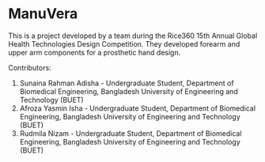 # ManuVera
This is a project developed by a team during the Rice360 15th Annual Global Health Technologies Design Competition. They developed forearm and upper arm components for a prosthetic hand design.

Contributors:
1. Sunaina Rahman Adisha -
Undergraduate Student, Department of Biomedical Engineering,
Bangladesh University of Engineering and Technology (BUET)
2. Afroza Yasmin Isha -
Undergraduate Student, Department of Biomedical Engineering,
Bangladesh University of Engineering and Technology (BUET)
3. Rudmila Nizam -
Undergraduate Student, Department of Biomedical Engineering,
Bangladesh University of Engineering and Technology (BUET)
